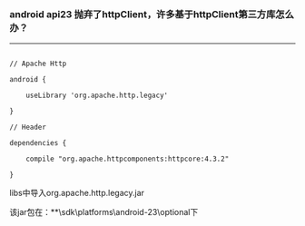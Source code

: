 ### android api23 抛弃了httpClient，许多基于httpClient第三方库怎么办？



---



```

// Apache Http

android {

    useLibrary 'org.apache.http.legacy'

}

// Header

dependencies {

    compile "org.apache.httpcomponents:httpcore:4.3.2"

}

```



libs中导入org.apache.http.legacy.jar

该jar包在：**\sdk\platforms\android-23\optional下

